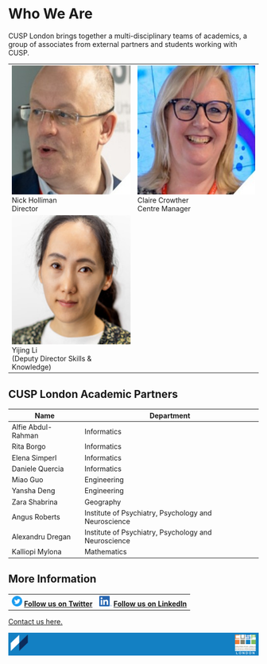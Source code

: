 # Who We Are

CUSP London brings together a multi-disciplinary teams of academics, a group of associates from external partners and students working  with CUSP.

<table>
  <tr>
    <td> <img src="./assets/nick.jpg" alt="1" width = 260px height = 260px > <div class="caption"> Nick Holliman <br> Director </div> </td>
    <td> <img src="./assets/claire.jpg" alt="2" width = 260px height = 260px> <div class="caption"> Claire Crowther <br> Centre Manager </div> </td>
  </tr> 
  <tr>
    <td> <img src="./assets/yijing.png" alt="1" width = 260px height = 260px > <div class="caption"> Yijing Li <br> (Deputy Director Skills & Knowledge) </div> </td>
  </tr>
</table>

## CUSP London Academic Partners

| Name | Department |
|-----------------------|------------|
|Alfie Abdul-Rahman|Informatics|
|Rita Borgo|Informatics|
|Elena Simperl|Informatics|
|Daniele Quercia|Informatics|
|Miao Guo|Engineering|
|Yansha Deng|Engineering|
|Zara Shabrina|Geography|
|Angus Roberts|Institute of Psychiatry, Psychology and Neuroscience|
|Alexandru Dregan|Institute of Psychiatry, Psychology and Neuroscience|
|Kalliopi Mylona|Mathematics|

## More Information
 
<table border="0" cellspacing="0" cellpadding="0">
  <tr>
    <th>
<a href="https://twitter.com/cusplondon?lang=en"><img src="./assets/Twitterblue.svg" alt="Twitter" style="width:21px;height:21px;"></a>
<a href="https://twitter.com/cusplondon?lang=en">Follow us on Twitter</a>
    </th>
        <th>
<a href="https://www.linkedin.com/company/centre-for-urban-science-and-progress-london-cusp-london-king-s-college-london/"><img src="./assets/LI-In-Bug.png" alt="Linked In" style="height:21px;"></a>
<a href="https://www.linkedin.com/company/centre-for-urban-science-and-progress-london-cusp-london-king-s-college-london/)">Follow us on LinkedIn</a>
       </th>
   </tr>
</table>

[Contact us here.](./YouCanJoinUs.md)

![CUSP London Logo](./assets/CUSPbanner_thin_03.png)
